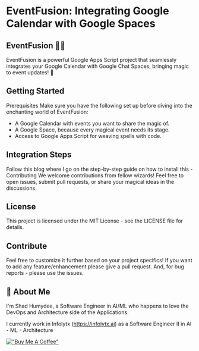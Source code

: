 # EventFusion: Integrating Google Calendar with Google Spaces

## EventFusion 📅✨
EventFusion is a powerful Google Apps Script project that seamlessly integrates your Google Calendar with Google Chat Spaces, bringing magic to event updates! 🚀

## Getting Started
Prerequisites
Make sure you have the following set up before diving into the enchanting world of EventFusion:

- A Google Calendar with events you want to share the magic of.
- A Google Space, because every magical event needs its stage.
- Access to Google Apps Script for weaving spells with code.

## Integration Steps
Follow this blog where I go on the step-by-step guide on how to install this -
Contributing
We welcome contributions from fellow wizards! Feel free to open issues, submit pull requests, or share your magical ideas in the discussions.

## License
This project is licensed under the MIT License - see the LICENSE file for details.

## Contribute
Feel free to customize it further based on your project specifics! If you want to add
any feature/enhancement please give a pull request. And, for bug reports - please use the
issues.

## 🚀 About Me
I'm Shad Humydee, a Software Engineer in AI/ML who happens to love the DevOps and Architecture side of the Applications.

I currently work in Infolytx (https://infolytx.ai) as a Software Engineer II in AI - ML - Architecture

[!["Buy Me A Coffee"](https://www.buymeacoffee.com/assets/img/custom_images/orange_img.png)](https://www.buymeacoffee.com/shad.humydee)
